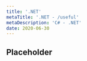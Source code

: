 ```yaml
---
title: '.NET'
metaTitle: '.NET - /useful'
metaDescription: 'C# - .NET'
date: 2020-06-30
---
```


## Placeholder
